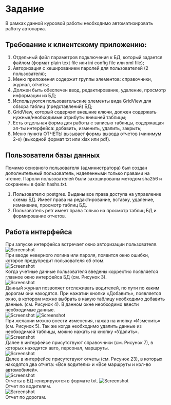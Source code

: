 # Задание 
В рамках данной курсовой работы необходимо автоматизировать работу автопарка. 

## Требование к клиентскому приложению:
1) Отдельный файл параметров подключения к БД, который задается файлом (формат plain text file или ini config file или xml file);
2) Авторизация с хешированием паролей для пользователей (2 пользователя);
3) Меню приложения содержит группы элементов: справочники, журнал, отчеты;
4) Должен быть обеспечен ввод, редактирование, удаление, просмотр информации из БД;
5) Используются пользовательские элементы вида GridView для обзора таблиц (представлений) БД;
6) GridView, который содержит внешние ключи, должен содержать нужные/необходимые атрибуты внешней таблицы;
7) Есть отдельная форма для работы с записью таблицы, содержащая эл-ты интерфейса: добавить, изменить, удалить, закрыть;
8) Меню пункта ОТЧЕТЫ вызывает формы вывода отчетов (минимум 2-х) (выходной формат txt или xlsx или pdf).

## Пользователи базы данных

Помимо основного пользователя (администратора) был создан дополнительный пользователь, наделенными только правами на чтение. Пароли пользователей были захэшированы методом sha256 и сохранены в файл hashs.txt. 
1) Пользователю postgres. Выданы все права доступа на управление схемы БД. Имеет права на редактирование, вставку, удаление, изменение, просмотр таблиц БД.  
2) Пользователь petr имеет права только на просмотр таблиц БД и формирование отчетов.


## Работа интерфейса
При запуске интерфейса встречает окно авторизации пользователя.<br/>
![Screenshot](https://github.com/A192747/DB_Kurs/blob/main/images/image1.png)
<br/>
При вводе неверного логина или пароля, появится окно ошибки, которое предупредит пользователя об этом.
<br/>
![Screenshot](https://github.com/A192747/DB_Kurs/blob/main/images/image2.png)
<br/>
Когда учетные данные пользователя введены корректно появляется главное окно интерфейса БД (см. Рисунок 3).
<br/>
![Screenshot](https://github.com/A192747/DB_Kurs/blob/main/images/image3.png)
<br/>
Данный журнал позволяет отслеживать водителей, по пути по каким дорогам они находятся. При нажатии кнопки «Добавить», появляется окно, в котором можно выбрать в какую таблицу необходимо добавить данные. (см. Рисунок 4). В данном окне необходимо ввести необходимые данные.
<br/>
![Screenshot](https://github.com/A192747/DB_Kurs/blob/main/images/image4.png)
![Screenshot](https://github.com/A192747/DB_Kurs/blob/main/images/image5.png)
<br/>
При желании можно внести изменения, нажав на кнопку «Изменить» (см. Рисунок 5). Так же когда необходимо удалить данные из необходимой таблицы, можно нажать на кнопку «Удалить».
<br/>
![Screenshot](https://github.com/A192747/DB_Kurs/blob/main/images/image6.png)
<br/>
Далее в интерфейсе присутствуют справочники (см. Рисунок 7), в которых находятся авто, персонал, маршруты.
<br/>
![Screenshot](https://github.com/A192747/DB_Kurs/blob/main/images/image7.png)
<br/>
Далее в интерфейсе присутствуют отчеты (см. Рисунок 23), в которых находятся два отчета: «Все водители» и «Все маршруты и кол-во автомобилей».
<br/>
![Screenshot](https://github.com/A192747/DB_Kurs/blob/main/images/image8.png)
<br/>
Отчеты в БД генерируются в формате txt.
![Screenshot](https://github.com/A192747/DB_Kurs/blob/main/images/image9.png)
<br/>
Отчет по водителям.
<br/>
![Screenshot](https://github.com/A192747/DB_Kurs/blob/main/images/image10.png)
<br/>
Отчет по дорогам.
<br/>
